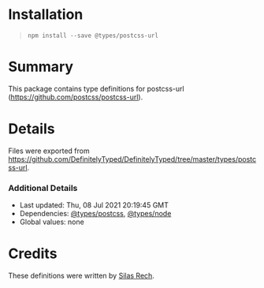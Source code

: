 # Installation
> `npm install --save @types/postcss-url`

# Summary
This package contains type definitions for postcss-url (https://github.com/postcss/postcss-url).

# Details
Files were exported from https://github.com/DefinitelyTyped/DefinitelyTyped/tree/master/types/postcss-url.

### Additional Details
 * Last updated: Thu, 08 Jul 2021 20:19:45 GMT
 * Dependencies: [@types/postcss](https://npmjs.com/package/@types/postcss), [@types/node](https://npmjs.com/package/@types/node)
 * Global values: none

# Credits
These definitions were written by [Silas Rech](https://github.com/lenovouser).
